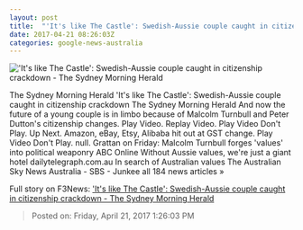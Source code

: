 ```yaml
---
layout: post
title:  "'It's like The Castle': Swedish-Aussie couple caught in citizenship crackdown - The Sydney Morning Herald"
date: 2017-04-21 08:26:03Z
categories: google-news-australia
---
```


!['It's like The Castle': Swedish-Aussie couple caught in citizenship crackdown - The Sydney Morning Herald](http://www.smh.com.au/content/dam/images/g/v/p/8/q/g/image.related.socialLead.620x349.gvp8hl.png/1492759518254.jpg)

The Sydney Morning Herald 'It's like The Castle': Swedish-Aussie couple caught in citizenship crackdown The Sydney Morning Herald And now the future of a young couple is in limbo because of Malcolm Turnbull and Peter Dutton's citizenship changes. Play Video. Replay Video. Play Video Don't Play. Up Next. Amazon, eBay, Etsy, Alibaba hit out at GST change. Play Video Don't Play. null. Grattan on Friday: Malcolm Turnbull forges 'values' into political weaponry ABC Online Without Aussie values, we're just a giant hotel dailytelegraph.com.au In search of Australian values The Australian Sky News Australia - SBS - Junkee all 184 news articles »


Full story on F3News: ['It's like The Castle': Swedish-Aussie couple caught in citizenship crackdown - The Sydney Morning Herald](http://www.f3nws.com/n/Tp2EZB)

> Posted on: Friday, April 21, 2017 1:26:03 PM
